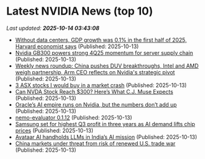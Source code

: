 # Latest NVIDIA News (top 10)
_Last updated: **2025-10-14 03:43:08**_

- [Without data centers, GDP growth was 0.1% in the first half of 2025, Harvard economist says](https://freerepublic.com/focus/f-news/4346020/posts) (Published: 2025-10-13)
- [Nvidia GB300 powers strong 4Q25 momentum for server supply chain](https://www.digitimes.com/news/a20251013PD202/nvidia-ai-server-supply-chain-chassis-revenue.html) (Published: 2025-10-13)
- [Weekly news roundup: China pushes DUV breakthroughs, Intel and AMD weigh partnership, Arm CEO reflects on Nvidia's strategic pivot](https://www.digitimes.com/news/a20251013VL200/digitimes-asia-weekly-news-roundup-nvidia-intel-amd-arizona.html) (Published: 2025-10-13)
- [3 ASX stocks I would buy in a market crash](https://www.fool.com.au/2025/10/13/3-asx-stocks-i-would-buy-in-a-market-crash/) (Published: 2025-10-13)
- [Can NVDA Stock Reach $300? Here’s What C.J. Muse Expects](https://biztoc.com/x/d5bb1da4693b0f77) (Published: 2025-10-13)
- [Oracle’s AI empire runs on Nvidia, but the numbers don’t add up](https://biztoc.com/x/7c73d06c136e4cd6) (Published: 2025-10-13)
- [nemo-evaluator 0.1.12](https://pypi.org/project/nemo-evaluator/0.1.12/) (Published: 2025-10-13)
- [Samsung set for highest Q3 profit in three years as AI demand lifts chip prices](https://economictimes.indiatimes.com/news/international/business/samsung-set-for-highest-q3-profit-in-three-years-as-ai-demand-lifts-chip-prices/articleshow/124515020.cms) (Published: 2025-10-13)
- [Avataar AI handholds LLMs in India’s AI mission](https://www.thehindubusinessline.com/specials/emerging-entrepreneurs/avataar-ai-handholds-llms-in-indias-ai-mission/article70152211.ece) (Published: 2025-10-13)
- [China markets under threat from risk of renewed U.S. trade war](https://www.japantimes.co.jp/business/2025/10/13/markets/china-markets-us-trade-war/) (Published: 2025-10-13)
